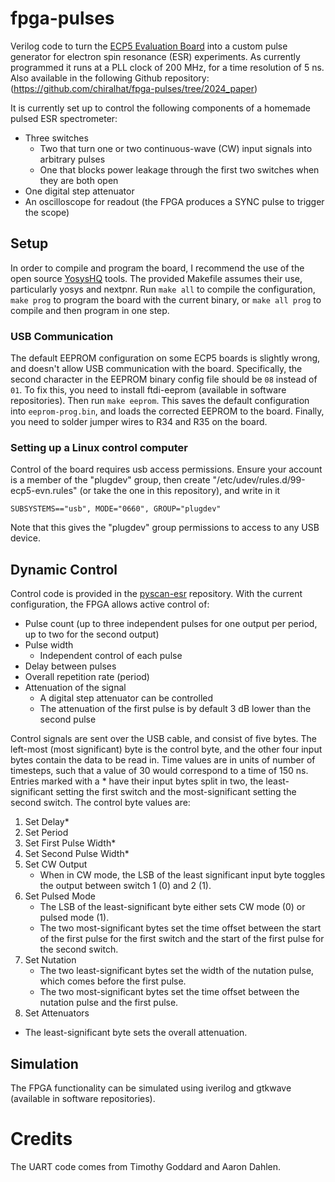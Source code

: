 # fpga-pulses
Verilog code to turn the [ECP5 Evaluation Board](http://www.latticesemi.com/ecp5-evaluation) into a custom pulse generator for electron spin resonance (ESR) experiments.
As currently programmed it runs at a PLL clock of 200 MHz, for a time resolution of 5 ns.
Also available in the following Github repository: (https://github.com/chiralhat/fpga-pulses/tree/2024_paper)

It is currently set up to control the following components of a homemade pulsed ESR spectrometer:
* Three switches
	* Two that turn one or two continuous-wave (CW) input signals into arbitrary pulses
	* One that blocks power leakage through the first two switches when they are both open
* One digital step attenuator
* An oscilloscope for readout (the FPGA produces a SYNC pulse to trigger the scope)

## Setup
In order to compile and program the board, I recommend the use of the open source
[YosysHQ](https://github.com/YosysHQ/) tools. The provided Makefile assumes their use, particularly yosys and nextpnr.
Run `make all` to compile the configuration, `make prog` to program the board with the current binary, or `make all prog` to compile and then program in one step.

### USB Communication
The default EEPROM configuration on some ECP5 boards is slightly wrong, and doesn't allow USB communication with the board.
Specifically, the second character in the EEPROM binary config file should be `08` instead of `01`.
To fix this, you need to install ftdi-eeprom (available in software repositories).
Then run `make eeprom`. This saves the default configuration into `eeprom-prog.bin`, and loads the corrected EEPROM to the board.
Finally, you need to solder jumper wires to R34 and R35 on the board.

### Setting up a Linux control computer
Control of the board requires usb access permissions.
Ensure your account is a member of the "plugdev" group, then create "/etc/udev/rules.d/99-ecp5-evn.rules" (or take the one in this repository), and write in it

`SUBSYSTEMS=="usb", MODE="0660", GROUP="plugdev"`

Note that this gives the "plugdev" group permissions to access to any USB device.

## Dynamic Control
Control code is provided in the [pyscan-esr](https://github.com/chiralhat/pyscan-esr) repository. With the current configuration, the FPGA allows active control of:
* Pulse count (up to three independent pulses for one output per period, up to two for the second output)
* Pulse width
  * Independent control of each pulse
* Delay between pulses
* Overall repetition rate (period)
* Attenuation of the signal
  * A digital step attenuator can be controlled
  * The attenuation of the first pulse is by default 3 dB lower than the second pulse

Control signals are sent over the USB cable, and consist of five bytes.
The left-most (most significant) byte is the control byte, and the other four input bytes contain the data to be read in. Time values are in units of number of timesteps, such that a value of 30 would correspond to a time of 150 ns. Entries marked with a \* have their input bytes split in two, the least-significant setting the first switch and the most-significant setting the second switch.
The control byte values are:
1. Set Delay\*
2. Set Period
3. Set First Pulse Width\*
4. Set Second Pulse Width\*
5. Set CW Output
	* When in CW mode, the LSB of the least significant input byte toggles the output between switch 1 (0) and 2 (1).
6. Set Pulsed Mode
	* The LSB of the least-significant byte either sets CW mode (0) or pulsed mode (1).
	* The two most-significant bytes set the time offset between the start of the first pulse for the first switch and the start of the first pulse for the second switch.
7. Set Nutation
	* The two least-significant bytes set the width of the nutation pulse, which comes before the first pulse.
	* The two most-significant bytes set the time offset between the nutation pulse and the first pulse.
8. Set Attenuators
  * The least-significant byte sets the overall attenuation.

## Simulation
The FPGA functionality can be simulated using iverilog and gtkwave (available in software repositories). 

# Credits
The UART code comes from Timothy Goddard and Aaron Dahlen.